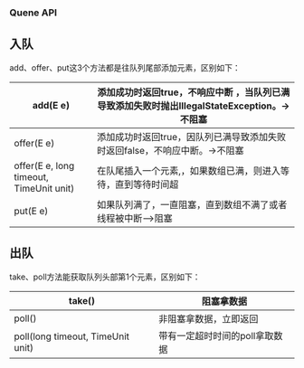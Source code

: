 ### Quene API

## 入队

add、offer、put这3个方法都是往队列尾部添加元素，区别如下：

| add(E e) | 添加成功时返回true，不响应中断 ，当队列已满导致添加失败时抛出IllegalStateException。->不阻塞 |
| --- | --- |
| offer(E e) | 添加成功时返回true，因队列已满导致添加失败时返回false，不响应中断。->不阻塞 |
| offer(E e, long timeout, TimeUnit unit) | 在队尾插入一个元素,，如果数组已满，则进入等待，直到等待时间超 |
| put(E e) | 如果队列满了，一直阻塞，直到数组不满了或者线程被中断-->阻塞 |

## 出队

take、poll方法能获取队列头部第1个元素，区别如下：

| take() | 阻塞拿数据 |
| --- | --- |
| poll() | 非阻塞拿数据，立即返回 |
| poll(long timeout, TimeUnit unit) | 带有一定超时时间的poll拿取数据 |